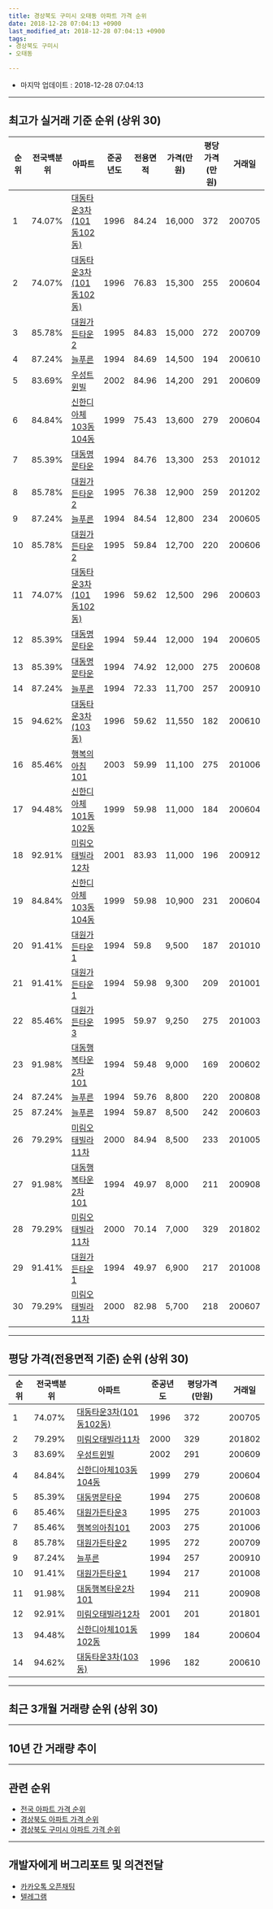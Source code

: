 ```yaml
---
title: 경상북도 구미시 오태동 아파트 가격 순위
date: 2018-12-28 07:04:13 +0900
last_modified_at: 2018-12-28 07:04:13 +0900
tags:
- 경상북도 구미시
- 오태동

---
```


* 마지막 업데이트 : 2018-12-28 07:04:13

---

## 최고가 실거래 기준 순위 (상위 30)


|순위|전국백분위|아파트|준공년도|전용면적|가격(만원)|평당가격(만원)|거래일|
|---|---|---|---|---|---|---|---|
|1|74.07%|[대동타운3차(101동102동)](https://search.naver.com/search.naver?query=%EA%B2%BD%EC%83%81%EB%B6%81%EB%8F%84+%EA%B5%AC%EB%AF%B8%EC%8B%9C+%EC%98%A4%ED%83%9C%EB%8F%99+%EB%8C%80%EB%8F%99%ED%83%80%EC%9A%B43%EC%B0%A8%28101%EB%8F%99102%EB%8F%99%29)|1996|84.24|16,000|372|200705|
|2|74.07%|[대동타운3차(101동102동)](https://search.naver.com/search.naver?query=%EA%B2%BD%EC%83%81%EB%B6%81%EB%8F%84+%EA%B5%AC%EB%AF%B8%EC%8B%9C+%EC%98%A4%ED%83%9C%EB%8F%99+%EB%8C%80%EB%8F%99%ED%83%80%EC%9A%B43%EC%B0%A8%28101%EB%8F%99102%EB%8F%99%29)|1996|76.83|15,300|255|200604|
|3|85.78%|[대원가든타운2](https://search.naver.com/search.naver?query=%EA%B2%BD%EC%83%81%EB%B6%81%EB%8F%84+%EA%B5%AC%EB%AF%B8%EC%8B%9C+%EC%98%A4%ED%83%9C%EB%8F%99+%EB%8C%80%EC%9B%90%EA%B0%80%EB%93%A0%ED%83%80%EC%9A%B42)|1995|84.83|15,000|272|200709|
|4|87.24%|[늘푸른](https://search.naver.com/search.naver?query=%EA%B2%BD%EC%83%81%EB%B6%81%EB%8F%84+%EA%B5%AC%EB%AF%B8%EC%8B%9C+%EC%98%A4%ED%83%9C%EB%8F%99+%EB%8A%98%ED%91%B8%EB%A5%B8)|1994|84.69|14,500|194|200610|
|5|83.69%|[우성트윈빌](https://search.naver.com/search.naver?query=%EA%B2%BD%EC%83%81%EB%B6%81%EB%8F%84+%EA%B5%AC%EB%AF%B8%EC%8B%9C+%EC%98%A4%ED%83%9C%EB%8F%99+%EC%9A%B0%EC%84%B1%ED%8A%B8%EC%9C%88%EB%B9%8C)|2002|84.96|14,200|291|200609|
|6|84.84%|[신한디아체103동104동](https://search.naver.com/search.naver?query=%EA%B2%BD%EC%83%81%EB%B6%81%EB%8F%84+%EA%B5%AC%EB%AF%B8%EC%8B%9C+%EC%98%A4%ED%83%9C%EB%8F%99+%EC%8B%A0%ED%95%9C%EB%94%94%EC%95%84%EC%B2%B4103%EB%8F%99104%EB%8F%99)|1999|75.43|13,600|279|200604|
|7|85.39%|[대동명문타운](https://search.naver.com/search.naver?query=%EA%B2%BD%EC%83%81%EB%B6%81%EB%8F%84+%EA%B5%AC%EB%AF%B8%EC%8B%9C+%EC%98%A4%ED%83%9C%EB%8F%99+%EB%8C%80%EB%8F%99%EB%AA%85%EB%AC%B8%ED%83%80%EC%9A%B4)|1994|84.76|13,300|253|201012|
|8|85.78%|[대원가든타운2](https://search.naver.com/search.naver?query=%EA%B2%BD%EC%83%81%EB%B6%81%EB%8F%84+%EA%B5%AC%EB%AF%B8%EC%8B%9C+%EC%98%A4%ED%83%9C%EB%8F%99+%EB%8C%80%EC%9B%90%EA%B0%80%EB%93%A0%ED%83%80%EC%9A%B42)|1995|76.38|12,900|259|201202|
|9|87.24%|[늘푸른](https://search.naver.com/search.naver?query=%EA%B2%BD%EC%83%81%EB%B6%81%EB%8F%84+%EA%B5%AC%EB%AF%B8%EC%8B%9C+%EC%98%A4%ED%83%9C%EB%8F%99+%EB%8A%98%ED%91%B8%EB%A5%B8)|1994|84.54|12,800|234|200605|
|10|85.78%|[대원가든타운2](https://search.naver.com/search.naver?query=%EA%B2%BD%EC%83%81%EB%B6%81%EB%8F%84+%EA%B5%AC%EB%AF%B8%EC%8B%9C+%EC%98%A4%ED%83%9C%EB%8F%99+%EB%8C%80%EC%9B%90%EA%B0%80%EB%93%A0%ED%83%80%EC%9A%B42)|1995|59.84|12,700|220|200606|
|11|74.07%|[대동타운3차(101동102동)](https://search.naver.com/search.naver?query=%EA%B2%BD%EC%83%81%EB%B6%81%EB%8F%84+%EA%B5%AC%EB%AF%B8%EC%8B%9C+%EC%98%A4%ED%83%9C%EB%8F%99+%EB%8C%80%EB%8F%99%ED%83%80%EC%9A%B43%EC%B0%A8%28101%EB%8F%99102%EB%8F%99%29)|1996|59.62|12,500|296|200603|
|12|85.39%|[대동명문타운](https://search.naver.com/search.naver?query=%EA%B2%BD%EC%83%81%EB%B6%81%EB%8F%84+%EA%B5%AC%EB%AF%B8%EC%8B%9C+%EC%98%A4%ED%83%9C%EB%8F%99+%EB%8C%80%EB%8F%99%EB%AA%85%EB%AC%B8%ED%83%80%EC%9A%B4)|1994|59.44|12,000|194|200605|
|13|85.39%|[대동명문타운](https://search.naver.com/search.naver?query=%EA%B2%BD%EC%83%81%EB%B6%81%EB%8F%84+%EA%B5%AC%EB%AF%B8%EC%8B%9C+%EC%98%A4%ED%83%9C%EB%8F%99+%EB%8C%80%EB%8F%99%EB%AA%85%EB%AC%B8%ED%83%80%EC%9A%B4)|1994|74.92|12,000|275|200608|
|14|87.24%|[늘푸른](https://search.naver.com/search.naver?query=%EA%B2%BD%EC%83%81%EB%B6%81%EB%8F%84+%EA%B5%AC%EB%AF%B8%EC%8B%9C+%EC%98%A4%ED%83%9C%EB%8F%99+%EB%8A%98%ED%91%B8%EB%A5%B8)|1994|72.33|11,700|257|200910|
|15|94.62%|[대동타운3차(103동)](https://search.naver.com/search.naver?query=%EA%B2%BD%EC%83%81%EB%B6%81%EB%8F%84+%EA%B5%AC%EB%AF%B8%EC%8B%9C+%EC%98%A4%ED%83%9C%EB%8F%99+%EB%8C%80%EB%8F%99%ED%83%80%EC%9A%B43%EC%B0%A8%28103%EB%8F%99%29)|1996|59.62|11,550|182|200610|
|16|85.46%|[행복의아침101](https://search.naver.com/search.naver?query=%EA%B2%BD%EC%83%81%EB%B6%81%EB%8F%84+%EA%B5%AC%EB%AF%B8%EC%8B%9C+%EC%98%A4%ED%83%9C%EB%8F%99+%ED%96%89%EB%B3%B5%EC%9D%98%EC%95%84%EC%B9%A8101)|2003|59.99|11,100|275|201006|
|17|94.48%|[신한디아체101동102동](https://search.naver.com/search.naver?query=%EA%B2%BD%EC%83%81%EB%B6%81%EB%8F%84+%EA%B5%AC%EB%AF%B8%EC%8B%9C+%EC%98%A4%ED%83%9C%EB%8F%99+%EC%8B%A0%ED%95%9C%EB%94%94%EC%95%84%EC%B2%B4101%EB%8F%99102%EB%8F%99)|1999|59.98|11,000|184|200604|
|18|92.91%|[미림오태빌라12차](https://search.naver.com/search.naver?query=%EA%B2%BD%EC%83%81%EB%B6%81%EB%8F%84+%EA%B5%AC%EB%AF%B8%EC%8B%9C+%EC%98%A4%ED%83%9C%EB%8F%99+%EB%AF%B8%EB%A6%BC%EC%98%A4%ED%83%9C%EB%B9%8C%EB%9D%BC12%EC%B0%A8)|2001|83.93|11,000|196|200912|
|19|84.84%|[신한디아체103동104동](https://search.naver.com/search.naver?query=%EA%B2%BD%EC%83%81%EB%B6%81%EB%8F%84+%EA%B5%AC%EB%AF%B8%EC%8B%9C+%EC%98%A4%ED%83%9C%EB%8F%99+%EC%8B%A0%ED%95%9C%EB%94%94%EC%95%84%EC%B2%B4103%EB%8F%99104%EB%8F%99)|1999|59.98|10,900|231|200604|
|20|91.41%|[대원가든타운1](https://search.naver.com/search.naver?query=%EA%B2%BD%EC%83%81%EB%B6%81%EB%8F%84+%EA%B5%AC%EB%AF%B8%EC%8B%9C+%EC%98%A4%ED%83%9C%EB%8F%99+%EB%8C%80%EC%9B%90%EA%B0%80%EB%93%A0%ED%83%80%EC%9A%B41)|1994|59.8|9,500|187|201010|
|21|91.41%|[대원가든타운1](https://search.naver.com/search.naver?query=%EA%B2%BD%EC%83%81%EB%B6%81%EB%8F%84+%EA%B5%AC%EB%AF%B8%EC%8B%9C+%EC%98%A4%ED%83%9C%EB%8F%99+%EB%8C%80%EC%9B%90%EA%B0%80%EB%93%A0%ED%83%80%EC%9A%B41)|1994|59.98|9,300|209|201001|
|22|85.46%|[대원가든타운3](https://search.naver.com/search.naver?query=%EA%B2%BD%EC%83%81%EB%B6%81%EB%8F%84+%EA%B5%AC%EB%AF%B8%EC%8B%9C+%EC%98%A4%ED%83%9C%EB%8F%99+%EB%8C%80%EC%9B%90%EA%B0%80%EB%93%A0%ED%83%80%EC%9A%B43)|1995|59.97|9,250|275|201003|
|23|91.98%|[대동행복타운2차101](https://search.naver.com/search.naver?query=%EA%B2%BD%EC%83%81%EB%B6%81%EB%8F%84+%EA%B5%AC%EB%AF%B8%EC%8B%9C+%EC%98%A4%ED%83%9C%EB%8F%99+%EB%8C%80%EB%8F%99%ED%96%89%EB%B3%B5%ED%83%80%EC%9A%B42%EC%B0%A8101)|1994|59.48|9,000|169|200602|
|24|87.24%|[늘푸른](https://search.naver.com/search.naver?query=%EA%B2%BD%EC%83%81%EB%B6%81%EB%8F%84+%EA%B5%AC%EB%AF%B8%EC%8B%9C+%EC%98%A4%ED%83%9C%EB%8F%99+%EB%8A%98%ED%91%B8%EB%A5%B8)|1994|59.76|8,800|220|200808|
|25|87.24%|[늘푸른](https://search.naver.com/search.naver?query=%EA%B2%BD%EC%83%81%EB%B6%81%EB%8F%84+%EA%B5%AC%EB%AF%B8%EC%8B%9C+%EC%98%A4%ED%83%9C%EB%8F%99+%EB%8A%98%ED%91%B8%EB%A5%B8)|1994|59.87|8,500|242|200603|
|26|79.29%|[미림오태빌라11차](https://search.naver.com/search.naver?query=%EA%B2%BD%EC%83%81%EB%B6%81%EB%8F%84+%EA%B5%AC%EB%AF%B8%EC%8B%9C+%EC%98%A4%ED%83%9C%EB%8F%99+%EB%AF%B8%EB%A6%BC%EC%98%A4%ED%83%9C%EB%B9%8C%EB%9D%BC11%EC%B0%A8)|2000|84.94|8,500|233|201005|
|27|91.98%|[대동행복타운2차101](https://search.naver.com/search.naver?query=%EA%B2%BD%EC%83%81%EB%B6%81%EB%8F%84+%EA%B5%AC%EB%AF%B8%EC%8B%9C+%EC%98%A4%ED%83%9C%EB%8F%99+%EB%8C%80%EB%8F%99%ED%96%89%EB%B3%B5%ED%83%80%EC%9A%B42%EC%B0%A8101)|1994|49.97|8,000|211|200908|
|28|79.29%|[미림오태빌라11차](https://search.naver.com/search.naver?query=%EA%B2%BD%EC%83%81%EB%B6%81%EB%8F%84+%EA%B5%AC%EB%AF%B8%EC%8B%9C+%EC%98%A4%ED%83%9C%EB%8F%99+%EB%AF%B8%EB%A6%BC%EC%98%A4%ED%83%9C%EB%B9%8C%EB%9D%BC11%EC%B0%A8)|2000|70.14|7,000|329|201802|
|29|91.41%|[대원가든타운1](https://search.naver.com/search.naver?query=%EA%B2%BD%EC%83%81%EB%B6%81%EB%8F%84+%EA%B5%AC%EB%AF%B8%EC%8B%9C+%EC%98%A4%ED%83%9C%EB%8F%99+%EB%8C%80%EC%9B%90%EA%B0%80%EB%93%A0%ED%83%80%EC%9A%B41)|1994|49.97|6,900|217|201008|
|30|79.29%|[미림오태빌라11차](https://search.naver.com/search.naver?query=%EA%B2%BD%EC%83%81%EB%B6%81%EB%8F%84+%EA%B5%AC%EB%AF%B8%EC%8B%9C+%EC%98%A4%ED%83%9C%EB%8F%99+%EB%AF%B8%EB%A6%BC%EC%98%A4%ED%83%9C%EB%B9%8C%EB%9D%BC11%EC%B0%A8)|2000|82.98|5,700|218|200607|


---

## 평당 가격(전용면적 기준) 순위 (상위 30)


|순위|전국백분위|아파트|준공년도|평당가격(만원)|거래일|
|---|---|---|---|---|---|
|1|74.07%|[대동타운3차(101동102동)](https://search.naver.com/search.naver?query=%EA%B2%BD%EC%83%81%EB%B6%81%EB%8F%84+%EA%B5%AC%EB%AF%B8%EC%8B%9C+%EC%98%A4%ED%83%9C%EB%8F%99+%EB%8C%80%EB%8F%99%ED%83%80%EC%9A%B43%EC%B0%A8%28101%EB%8F%99102%EB%8F%99%29)|1996|372|200705|
|2|79.29%|[미림오태빌라11차](https://search.naver.com/search.naver?query=%EA%B2%BD%EC%83%81%EB%B6%81%EB%8F%84+%EA%B5%AC%EB%AF%B8%EC%8B%9C+%EC%98%A4%ED%83%9C%EB%8F%99+%EB%AF%B8%EB%A6%BC%EC%98%A4%ED%83%9C%EB%B9%8C%EB%9D%BC11%EC%B0%A8)|2000|329|201802|
|3|83.69%|[우성트윈빌](https://search.naver.com/search.naver?query=%EA%B2%BD%EC%83%81%EB%B6%81%EB%8F%84+%EA%B5%AC%EB%AF%B8%EC%8B%9C+%EC%98%A4%ED%83%9C%EB%8F%99+%EC%9A%B0%EC%84%B1%ED%8A%B8%EC%9C%88%EB%B9%8C)|2002|291|200609|
|4|84.84%|[신한디아체103동104동](https://search.naver.com/search.naver?query=%EA%B2%BD%EC%83%81%EB%B6%81%EB%8F%84+%EA%B5%AC%EB%AF%B8%EC%8B%9C+%EC%98%A4%ED%83%9C%EB%8F%99+%EC%8B%A0%ED%95%9C%EB%94%94%EC%95%84%EC%B2%B4103%EB%8F%99104%EB%8F%99)|1999|279|200604|
|5|85.39%|[대동명문타운](https://search.naver.com/search.naver?query=%EA%B2%BD%EC%83%81%EB%B6%81%EB%8F%84+%EA%B5%AC%EB%AF%B8%EC%8B%9C+%EC%98%A4%ED%83%9C%EB%8F%99+%EB%8C%80%EB%8F%99%EB%AA%85%EB%AC%B8%ED%83%80%EC%9A%B4)|1994|275|200608|
|6|85.46%|[대원가든타운3](https://search.naver.com/search.naver?query=%EA%B2%BD%EC%83%81%EB%B6%81%EB%8F%84+%EA%B5%AC%EB%AF%B8%EC%8B%9C+%EC%98%A4%ED%83%9C%EB%8F%99+%EB%8C%80%EC%9B%90%EA%B0%80%EB%93%A0%ED%83%80%EC%9A%B43)|1995|275|201003|
|7|85.46%|[행복의아침101](https://search.naver.com/search.naver?query=%EA%B2%BD%EC%83%81%EB%B6%81%EB%8F%84+%EA%B5%AC%EB%AF%B8%EC%8B%9C+%EC%98%A4%ED%83%9C%EB%8F%99+%ED%96%89%EB%B3%B5%EC%9D%98%EC%95%84%EC%B9%A8101)|2003|275|201006|
|8|85.78%|[대원가든타운2](https://search.naver.com/search.naver?query=%EA%B2%BD%EC%83%81%EB%B6%81%EB%8F%84+%EA%B5%AC%EB%AF%B8%EC%8B%9C+%EC%98%A4%ED%83%9C%EB%8F%99+%EB%8C%80%EC%9B%90%EA%B0%80%EB%93%A0%ED%83%80%EC%9A%B42)|1995|272|200709|
|9|87.24%|[늘푸른](https://search.naver.com/search.naver?query=%EA%B2%BD%EC%83%81%EB%B6%81%EB%8F%84+%EA%B5%AC%EB%AF%B8%EC%8B%9C+%EC%98%A4%ED%83%9C%EB%8F%99+%EB%8A%98%ED%91%B8%EB%A5%B8)|1994|257|200910|
|10|91.41%|[대원가든타운1](https://search.naver.com/search.naver?query=%EA%B2%BD%EC%83%81%EB%B6%81%EB%8F%84+%EA%B5%AC%EB%AF%B8%EC%8B%9C+%EC%98%A4%ED%83%9C%EB%8F%99+%EB%8C%80%EC%9B%90%EA%B0%80%EB%93%A0%ED%83%80%EC%9A%B41)|1994|217|201008|
|11|91.98%|[대동행복타운2차101](https://search.naver.com/search.naver?query=%EA%B2%BD%EC%83%81%EB%B6%81%EB%8F%84+%EA%B5%AC%EB%AF%B8%EC%8B%9C+%EC%98%A4%ED%83%9C%EB%8F%99+%EB%8C%80%EB%8F%99%ED%96%89%EB%B3%B5%ED%83%80%EC%9A%B42%EC%B0%A8101)|1994|211|200908|
|12|92.91%|[미림오태빌라12차](https://search.naver.com/search.naver?query=%EA%B2%BD%EC%83%81%EB%B6%81%EB%8F%84+%EA%B5%AC%EB%AF%B8%EC%8B%9C+%EC%98%A4%ED%83%9C%EB%8F%99+%EB%AF%B8%EB%A6%BC%EC%98%A4%ED%83%9C%EB%B9%8C%EB%9D%BC12%EC%B0%A8)|2001|201|201801|
|13|94.48%|[신한디아체101동102동](https://search.naver.com/search.naver?query=%EA%B2%BD%EC%83%81%EB%B6%81%EB%8F%84+%EA%B5%AC%EB%AF%B8%EC%8B%9C+%EC%98%A4%ED%83%9C%EB%8F%99+%EC%8B%A0%ED%95%9C%EB%94%94%EC%95%84%EC%B2%B4101%EB%8F%99102%EB%8F%99)|1999|184|200604|
|14|94.62%|[대동타운3차(103동)](https://search.naver.com/search.naver?query=%EA%B2%BD%EC%83%81%EB%B6%81%EB%8F%84+%EA%B5%AC%EB%AF%B8%EC%8B%9C+%EC%98%A4%ED%83%9C%EB%8F%99+%EB%8C%80%EB%8F%99%ED%83%80%EC%9A%B43%EC%B0%A8%28103%EB%8F%99%29)|1996|182|200610|


---

## 최근 3개월 거래량 순위 (상위 30)


<div style="width:100%;">
    <canvas id="deal_count_ranking" height="250"></canvas>
</div>


<script>
new Chart(document.getElementById("deal_count_ranking"), {
    type: 'horizontalBar',
    data: {
        labels: ['대동타운3차(101동102동)', '대동행복타운2차101', '행복의아침101', '대동명문타운', '대원가든타운1', '늘푸른', '신한디아체101동102동', '대원가든타운2', '우성트윈빌', '미림오태빌라12차'],
        datasets: [{
            label: '실거래 수',
            data: [7, 3, 3, 2, 1, 1, 1, 1, 1, 1],
            borderColor: "rgba(255, 0, 128, 1)",
            backgroundColor: "rgba(255, 0, 128, 0.5)",
            fill: false,
        }]
    },
    options: {
        responsive: true,
        title: {
            display: true,
            text: '최근 3개월 거래량 순위'
        },
        tooltips: {
            mode: 'index',
            intersect: false,
            callbacks: {
                title: function(tooltipItems, data) {
                    return "실거래 수:";
                },
                label: function(tooltipItem, data) {
                    return data.labels[tooltipItem.index] + ": " + tooltipItem.xLabel;
                }
            }
        },
        hover: {
            mode: 'nearest',
            intersect: true
        },
        scales: {
            xAxes: [{
                display: true,
                scaleLabel: {
                    display: true,
                    labelString: '실거래 수'
                },
                ticks: {
                    suggestedMin: 0,
                }
            }],
            yAxes: [{
                display: true,
                ticks: {
                    autoSkip: false,
                    callback: function(value, index, values) {
                        if (value.length > 15)
                            return value.substr(0, 13) + "...";
                        else
                            return value;
                    }
                },
                scaleLabel: {
                    display: false,
                }
            }]
        }
    }
});

</script>


---

## 10년 간 거래량 추이


<div style="width:100%;">
    <canvas id="deal_progress" height="250"></canvas>
</div>

<script>
new Chart(document.getElementById("deal_progress"), {
    type: 'line',
    data: {
        labels: ['200812','200901','200902','200903','200904','200905','200906','200907','200908','200909','200910','200911','200912','201001','201002','201003','201004','201005','201006','201007','201008','201009','201010','201011','201012','201101','201102','201103','201104','201105','201106','201107','201108','201109','201110','201111','201112','201201','201202','201203','201204','201205','201206','201207','201208','201209','201210','201211','201212','201301','201302','201303','201304','201305','201306','201307','201308','201309','201310','201311','201312','201401','201402','201403','201404','201405','201406','201407','201408','201409','201410','201411','201412','201501','201502','201503','201504','201505','201506','201507','201508','201509','201510','201511','201512','201601','201602','201603','201604','201605','201606','201607','201608','201609','201610','201611','201612','201701','201702','201703','201704','201705','201706','201707','201708','201709','201710','201711','201712','201801','201802','201803','201804','201805','201806','201807','201808','201809','201810','201811','201812'],
        datasets: [{
            label: '실거래 수',
            pointRadius: 1,
            data: [3, 3, 9, 6, 6, 2, 2, 11, 10, 7, 12, 11, 11, 9, 19, 11, 8, 8, 9, 8, 8, 10, 17, 12, 18, 20, 24, 27, 14, 19, 20, 19, 15, 21, 21, 18, 15, 10, 25, 30, 17, 16, 23, 15, 13, 8, 14, 16, 19, 6, 15, 13, 23, 14, 15, 11, 13, 8, 13, 12, 9, 10, 14, 16, 11, 8, 9, 8, 15, 18, 12, 10, 9, 9, 11, 7, 10, 7, 9, 8, 7, 7, 16, 10, 6, 7, 11, 10, 7, 3, 6, 6, 12, 6, 9, 7, 7, 4, 8, 11, 6, 13, 12, 4, 8, 2, 6, 7, 2, 10, 8, 13, 10, 7, 4, 3, 8, 3, 9, 9, 3],
            borderColor: "rgba(255, 201, 14, 1)",
            backgroundColor: "rgba(255, 201, 14, 0.5)",
            fill: true,
        }]
    },
    options: {
        responsive: true,
        title: {
            display: true,
            text: '10년간 거래량 추이'
        },
        tooltips: {
            mode: 'index',
            intersect: false,
        },
        hover: {
            mode: 'nearest',
            intersect: true
        },
        scales: {
            xAxes: [{
                display: true,
                scaleLabel: {
                    display: true,
                    labelString: '년/월'
                }
            }],
            yAxes: [{
                display: true,
                ticks: {
                    suggestedMin: 0,
                },
                scaleLabel: {
                    display: true,
                    labelString: '실거래 수'
                }
            }]
        }
    }
});

</script>


---

## 관련 순위

- [전국 아파트 가격 순위](https://inasie.github.io/apt-ranking/전국)
- [경상북도 아파트 가격 순위](https://inasie.github.io/apt-ranking/경상북도)
- [경상북도 구미시 아파트 가격 순위](https://inasie.github.io/apt-ranking/경상북도-구미시)


---

## 개발자에게 버그리포트 및 의견전달

- [카카오톡 오픈채팅](https://open.kakao.com/o/gLJUAP4)
- [텔레그램](https://t.me/inasie)

